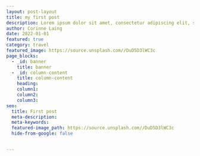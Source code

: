 ```yaml
---
layout: post-layout
title: my first post
description: Lorem ipsum dolor sit amet, consectetur adipiscing elit, sed do eiusmod tempor incididunt ut labore et dolore magna aliqua. Ut enim ad minim veniam, quis nostrud exercitation ullamco laboris nisi ut aliquip ex ea commodo consequat. Duis aute irure dolor in reprehenderit in voluptate velit esse cillum dolore eu fugiat nulla pariatur. Excepteur sint occaecat cupidatat non proident, sunt in culpa qui officia deserunt mollit anim id est laborum.
author: Corinne Laing
date: 2022-01-01
featured: true
category: travel
featured_image: https://source.unsplash.com//DuD5D3lWC3c
page_blocks:
  - _id: banner
    title: banner
  - _id: column-content
    title: column-content
    heading: 
    column1:
    column2:
    column3:
seo:
  title: First post
  meta-description:
  meta-keywords:
  featured-image_path: https://source.unsplash.com//DuD5D3lWC3c
  hide-from-google: false


---
```


